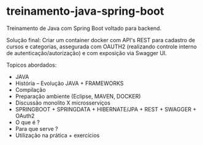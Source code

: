 # treinamento-java-spring-boot

Treinamento de Java com Spring Boot voltado para backend.

Solução final: Criar um container docker com API's REST para cadastro de cursos e categorias, assegurada com OAUTH2 (realizando controle interno de autenticação/autorização) e com exposição via Swagger UI.

Topicos abordados:
* JAVA 
* História – Evolução JAVA + FRAMEWORKS 
* Compilação 
* Preparação ambiente (Eclipse, MAVEN, DOCKER) 
* Discussão monolito X microsserviços
* SPRINGBOOT + SPRINGDATA + HIBERNATE/JPA + REST + SWAGGER + OAuth2 
* O que é ? 
* Para que serve ? 
* Utilização na prática + exercícios
